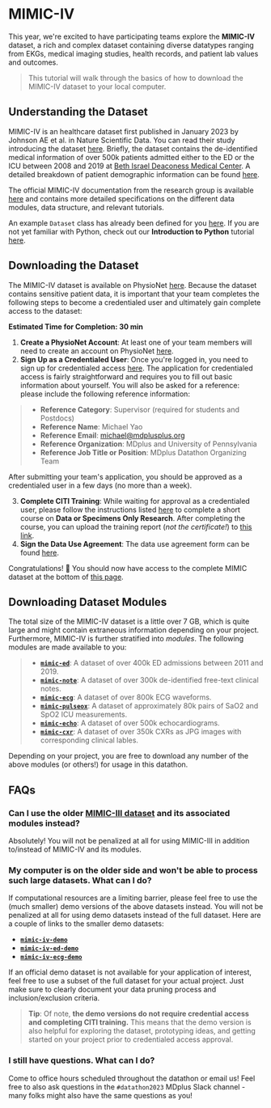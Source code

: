 # MIMIC-IV

This year, we're excited to have participating teams explore the **MIMIC-IV** dataset, a rich and complex dataset containing diverse datatypes ranging from EKGs, medical imaging studies, health records, and patient lab values and outcomes.

> This tutorial will walk through the basics of how to download the MIMIC-IV dataset to your local computer.

## Understanding the Dataset

MIMIC-IV is an healthcare dataset first published in January 2023 by Johnson AE et al. in Nature Scientific Data. You can read their study introducing the dataset [here](https://www.nature.com/articles/s41597-022-01899-x). Briefly, the dataset contains the de-identified medical information of over 500k patients admitted either to the ED or the ICU between 2008 and 2019 at [Beth Israel Deaconess Medical Center](https://www.bidmc.org). A detailed breakdown of patient demographic information can be found [here](https://www.nature.com/articles/s41597-022-01899-x/tables/2).

The official MIMIC-IV documentation from the research group is available [here](https://mimic.mit.edu/docs/iv/) and contains more detailed specifications on the different data modules, data structure, and relevant tutorials.

An example `Dataset` class has already been defined for you [here](../code/python_/database.py). If you are not yet familiar with Python, check out our **Introduction to Python** tutorial [here](../tutorials/INTRO_python.md).

## Downloading the Dataset

The MIMIC-IV dataset is available on PhysioNet [here](https://physionet.org/content/mimiciv/2.2/). Because the dataset contains sensitive patient data, it is important that your team completes the following steps to become a credentialed user and ultimately gain complete access to the dataset:

**Estimated Time for Completion: 30 min**

1. **Create a PhysioNet Account**: At least one of your team members will need to create an account on PhysioNet [here](https://physionet.org/register/).
2. **Sign Up as a Credentialed User**: Once you're logged in, you need to sign up for credentialed access [here](https://physionet.org/settings/credentialing/). The application for credentialed access is fairly straightforward and requires you to fill out basic information about yourself. You will also be asked for a reference: please include the following reference information:
  > - **Reference Category**: Supervisor (required for students and Postdocs)
  > - **Reference Name**: Michael Yao
  > - **Reference Email**: michael@mdplusplus.org
  > - **Reference Organization**: MDplus and University of Pennsylvania
  > - **Reference Job Title or Position**: MDplus Datathon Organizing Team

After submitting your team's application, you should be approved as a credentialed user in a few days (no more than a week).

3. **Complete CITI Training**: While waiting for approval as a credentialed user, please follow the instructions listed [here](https://physionet.org/about/citi-course/) to complete a short course on **Data or Specimens Only Research**. After completing the course, you can upload the training report (*not the certificate!*) to [this link](https://physionet.org/settings/training/).
4. **Sign the Data Use Agreement**: The data use agreement form can be found [here](https://physionet.org/content/mimiciv/view-dua/2.2/).

Congratulations! :partying_face: You should now have access to the complete MIMIC dataset at the bottom of [this page](https://physionet.org/content/mimiciv/2.2/).

## Downloading Dataset Modules

The total size of the MIMIC-IV dataset is a little over 7 GB, which is quite large and might contain extraneous information depending on your project. Furthermore, MIMIC-IV is further stratified into *modules*. The following modules are made available to you:

  > - [**`mimic-ed`**](https://physionet.org/content/mimic-iv-ed/2.2/): A dataset of over 400k ED admissions between 2011 and 2019. 
  > - [**`mimic-note`**](https://physionet.org/content/mimic-iv-note/2.2/): A dataset of over 300k de-identified free-text clinical notes.
  > - [**`mimic-ecg`**](https://physionet.org/content/mimic-iv-ecg/1.0/): A dataset of over 800k ECG waveforms.
  > - [**`mimic-pulseox`**](https://physionet.org/content/mit-critical-datathon-2023/1.0.0/): A dataset of approximately 80k pairs of SaO2 and SpO2 ICU measurements.
  > - [**`mimic-echo`**](https://physionet.org/content/mimic-iv-echo/0.1/): A dataset of over 500k echocardiograms.
  > - [**`mimic-cxr`**](https://physionet.org/content/mimic-cxr-jpg/2.0.0/): A dataset of over 350k CXRs as JPG images with corresponding clinical lables.

  Depending on your project, you are free to download any number of the above modules (or others!) for usage in this datathon.

## FAQs

### Can I use the older [MIMIC-III dataset](https://physionet.org/content/mimiciii/1.4/) and its associated modules instead?

Absolutely! You will not be penalized at all for using MIMIC-III in addition to/instead of MIMIC-IV and its modules.

### My computer is on the older side and won't be able to process such large datasets. What can I do?

If computational resources are a limiting barrier, please feel free to use the (much smaller) demo versions of the above datasets instead. You will not be penalized at all for using demo datasets instead of the full dataset. Here are a couple of links to the smaller demo datasets:

 - [**`mimic-iv-demo`**](https://physionet.org/content/mimic-iv-demo/2.2/)
 - [**`mimic-iv-ed-demo`**](https://physionet.org/content/mimic-iv-ed-demo/2.2/)
 - [**`mimic-iv-ecg-demo`**](https://physionet.org/content/mimic-iv-ecg-demo/0.1/)

If an official demo dataset is not available for your application of interest, feel free to use a subset of the full dataset for your actual project. Just make sure to clearly document your data pruning process and inclusion/exclusion criteria.

> **Tip**: Of note, **the demo versions do not require credential access and completing CITI training.** This means that the demo version is also helpful for exploring the dataset, prototyping ideas, and getting started on your project prior to credentialed access approval.

### I still have questions. What can I do?

Come to office hours scheduled throughout the datathon or email us! Feel free to also ask questions in the `#datathon2023` MDplus Slack channel - many folks might also have the same questions as you!